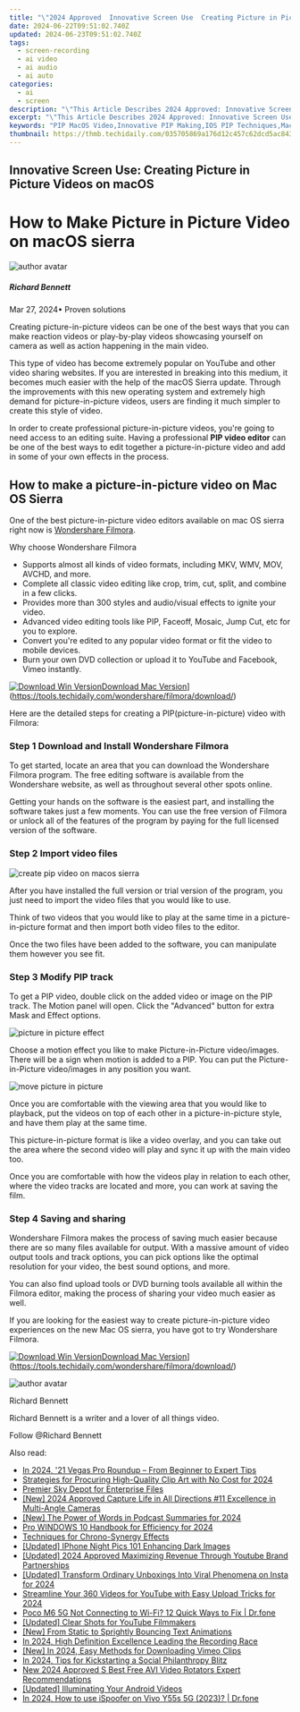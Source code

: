 ```yaml
---
title: "\"2024 Approved  Innovative Screen Use  Creating Picture in Picture Videos on macOS\""
date: 2024-06-22T09:51:02.740Z
updated: 2024-06-23T09:51:02.740Z
tags: 
  - screen-recording
  - ai video
  - ai audio
  - ai auto
categories: 
  - ai
  - screen
description: "\"This Article Describes 2024 Approved: Innovative Screen Use: Creating Picture in Picture Videos on macOS\""
excerpt: "\"This Article Describes 2024 Approved: Innovative Screen Use: Creating Picture in Picture Videos on macOS\""
keywords: "PIP MacOS Video,Innovative PIP Making,IOS PIP Techniques,MacOS Screen PIP,PIP on macOS Videos,Creative PIP Media,Mac PIP Content"
thumbnail: https://thmb.techidaily.com/035705869a176d12c457c62dcd5ac8433382a242da2e6ee8d5c9aeccc24af52d.jpg
---
```


## Innovative Screen Use: Creating Picture in Picture Videos on macOS

# How to Make Picture in Picture Video on macOS sierra

![author avatar](https://images.wondershare.com/filmora/article-images/richard-bennett.jpg)

##### Richard Bennett

 Mar 27, 2024• Proven solutions

Creating picture-in-picture videos can be one of the best ways that you can make reaction videos or play-by-play videos showcasing yourself on camera as well as action happening in the main video.

This type of video has become extremely popular on YouTube and other video sharing websites. If you are interested in breaking into this medium, it becomes much easier with the help of the macOS Sierra update. Through the improvements with this new operating system and extremely high demand for picture-in-picture videos, users are finding it much simpler to create this style of video.

In order to create professional picture-in-picture videos, you're going to need access to an editing suite. Having a professional **PIP video editor** can be one of the best ways to edit together a picture-in-picture video and add in some of your own effects in the process.

## How to make a picture-in-picture video on Mac OS Sierra

One of the best picture-in-picture video editors available on mac OS sierra right now is [Wondershare Filmora](https://tools.techidaily.com/wondershare/filmora/download/).

Why choose Wondershare Filmora

* Supports almost all kinds of video formats, including MKV, WMV, MOV, AVCHD, and more.
* Complete all classic video editing like crop, trim, cut, split, and combine in a few clicks.
* Provides more than 300 styles and audio/visual effects to ignite your video.
* Advanced video editing tools like PIP, Faceoff, Mosaic, Jump Cut, etc for you to explore.
* Convert you're edited to any popular video format or fit the video to mobile devices.
* Burn your own DVD collection or upload it to YouTube and Facebook, Vimeo instantly.

[![Download Win Version](https://images.wondershare.com/filmora/guide/download-btn-win.jpg)](https://tools.techidaily.com/wondershare/filmora/download/)[Download Mac Version](https://images.wondershare.com/filmora/guide/download-btn-mac.jpg)](https://tools.techidaily.com/wondershare/filmora/download/)

Here are the detailed steps for creating a PIP(picture-in-picture) video with Filmora:

### Step 1 Download and Install Wondershare Filmora

To get started, locate an area that you can download the Wondershare Filmora program. The free editing software is available from the Wondershare website, as well as throughout several other spots online.

Getting your hands on the software is the easiest part, and installing the software takes just a few moments. You can use the free version of Filmora or unlock all of the features of the program by paying for the full licensed version of the software.

### Step 2 Import video files

![create pip video on macos sierra](https://images.wondershare.com/filmora/active/picture-in-picture-steps.png)

After you have installed the full version or trial version of the program, you just need to import the video files that you would like to use.

Think of two videos that you would like to play at the same time in a picture-in-picture format and then import both video files to the editor.

Once the two files have been added to the software, you can manipulate them however you see fit.

### Step 3 Modify PIP track

To get a PIP video, double click on the added video or image on the PIP track. The Motion panel will open. Click the "Advanced" button for extra Mask and Effect options.

![picture in picture effect](https://images.wondershare.com/images/multimedia/video-editor/video-editor-picture-in-picture-editing.jpg)

Choose a motion effect you like to make Picture-in-Picture video/images. There will be a sign when motion is added to a PIP. You can put the Picture-in-Picture video/images in any position you want.

![move picture in picture](https://images.wondershare.com/topic/video-editing/move-pip.jpg)

Once you are comfortable with the viewing area that you would like to playback, put the videos on top of each other in a picture-in-picture style, and have them play at the same time.

This picture-in-picture format is like a video overlay, and you can take out the area where the second video will play and sync it up with the main video too.

Once you are comfortable with how the videos play in relation to each other, where the video tracks are located and more, you can work at saving the film.

### Step 4 Saving and sharing

Wondershare Filmora makes the process of saving much easier because there are so many files available for output. With a massive amount of video output tools and track options, you can pick options like the optimal resolution for your video, the best sound options, and more.

You can also find upload tools or DVD burning tools available all within the Filmora editor, making the process of sharing your video much easier as well.

If you are looking for the easiest way to create picture-in-picture video experiences on the new Mac OS sierra, you have got to try Wondershare Filmora.

[![Download Win Version](https://images.wondershare.com/filmora/guide/download-btn-win.jpg)](https://tools.techidaily.com/wondershare/filmora/download/)[Download Mac Version](https://images.wondershare.com/filmora/guide/download-btn-mac.jpg)](https://tools.techidaily.com/wondershare/filmora/download/)

![author avatar](https://images.wondershare.com/filmora/article-images/richard-bennett.jpg)

Richard Bennett

Richard Bennett is a writer and a lover of all things video.

Follow @Richard Bennett


<ins class="adsbygoogle"
     style="display:block"
     data-ad-format="autorelaxed"
     data-ad-client="ca-pub-7571918770474297"
     data-ad-slot="1223367746"></ins>



<ins class="adsbygoogle"
     style="display:block"
     data-ad-client="ca-pub-7571918770474297"
     data-ad-slot="8358498916"
     data-ad-format="auto"
     data-full-width-responsive="true"></ins>


<span class="atpl-alsoreadstyle">Also read:</span>
<div><ul>
<li><a href="https://fox-info.techidaily.com/in-2024-21-vegas-pro-roundup-from-beginner-to-expert-tips/"><u>In 2024, '21 Vegas Pro Roundup – From Beginner to Expert Tips</u></a></li>
<li><a href="https://fox-info.techidaily.com/strategies-for-procuring-high-quality-clip-art-with-no-cost-for-2024/"><u>Strategies for Procuring High-Quality Clip Art with No Cost for 2024</u></a></li>
<li><a href="https://fox-info.techidaily.com/premier-sky-depot-for-enterprise-files/"><u>Premier Sky Depot for Enterprise Files</u></a></li>
<li><a href="https://fox-info.techidaily.com/new-2024-approved-capture-life-in-all-directions-11-excellence-in-multi-angle-cameras/"><u>[New] 2024 Approved  Capture Life in All Directions  #11 Excellence in Multi-Angle Cameras</u></a></li>
<li><a href="https://fox-info.techidaily.com/new-the-power-of-words-in-podcast-summaries-for-2024/"><u>[New] The Power of Words in Podcast Summaries for 2024</u></a></li>
<li><a href="https://fox-info.techidaily.com/pro-windows-10-handbook-for-efficiency-for-2024/"><u>Pro WINDOWS 10 Handbook for Efficiency for 2024</u></a></li>
<li><a href="https://fox-info.techidaily.com/techniques-for-chrono-synergy-effects/"><u>Techniques for Chrono-Synergy Effects</u></a></li>
<li><a href="https://fox-info.techidaily.com/updated-iphone-night-pics-101-enhancing-dark-images/"><u>[Updated] IPhone Night Pics 101  Enhancing Dark Images</u></a></li>
<li><a href="https://fox-info.techidaily.com/updated-2024-approved-maximizing-revenue-through-youtube-brand-partnerships/"><u>[Updated] 2024 Approved  Maximizing Revenue Through Youtube Brand Partnerships</u></a></li>
<li><a href="https://fox-info.techidaily.com/updated-transform-ordinary-unboxings-into-viral-phenomena-on-insta-for-2024/"><u>[Updated] Transform Ordinary Unboxings Into Viral Phenomena on Insta for 2024</u></a></li>
<li><a href="https://facebook-video-share.techidaily.com/streamline-your-360-videos-for-youtube-with-easy-upload-tricks-for-2024/"><u>Streamline Your 360 Videos for YouTube with Easy Upload Tricks for 2024</u></a></li>
<li><a href="https://fix-guide.techidaily.com/poco-m6-5g-not-connecting-to-wi-fi-12-quick-ways-to-fix-drfone-by-drfone-fix-android-problems-fix-android-problems/"><u>Poco M6 5G Not Connecting to Wi-Fi? 12 Quick Ways to Fix | Dr.fone</u></a></li>
<li><a href="https://youtube-clips.techidaily.com/updated-clear-shots-for-youtube-filmmakers/"><u>[Updated] Clear Shots for YouTube Filmmakers</u></a></li>
<li><a href="https://youtube-help.techidaily.com/new-from-static-to-sprightly-bouncing-text-animations/"><u>[New] From Static to Sprightly  Bouncing Text Animations</u></a></li>
<li><a href="https://desktop-recording.techidaily.com/in-2024-high-definition-excellence-leading-the-recording-race/"><u>In 2024, High Definition Excellence  Leading the Recording Race</u></a></li>
<li><a href="https://video-capture.techidaily.com/new-in-2024-easy-methods-for-downloading-vimeo-clips/"><u>[New] In 2024, Easy Methods for Downloading Vimeo Clips</u></a></li>
<li><a href="https://some-approaches.techidaily.com/in-2024-tips-for-kickstarting-a-social-philanthropy-blitz/"><u>In 2024, Tips for Kickstarting a Social Philanthropy Blitz</u></a></li>
<li><a href="https://smart-video-creator.techidaily.com/new-2024-approved-s-best-free-avi-video-rotators-expert-recommendations/"><u>New 2024 Approved S Best Free AVI Video Rotators Expert Recommendations</u></a></li>
<li><a href="https://vp-tips.techidaily.com/updated-illuminating-your-android-videos/"><u>[Updated] Illuminating Your Android Videos</u></a></li>
<li><a href="https://change-location.techidaily.com/in-2024-how-to-use-ispoofer-on-vivo-y55s-5g-2023-drfone-by-drfone-virtual-android/"><u>In 2024, How to use iSpoofer on Vivo Y55s 5G (2023)? | Dr.fone</u></a></li>
</ul></div>
